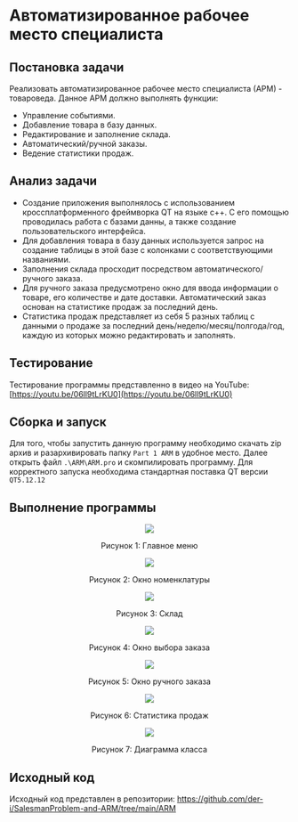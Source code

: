 # Автоматизированное рабочее место специалиста
## Постановка задачи
Реализовать автоматизированное рабочее место специалиста (АРМ) - товароведа.
Данное АРМ должно выполнять функции:
- Управление событиями.
- Добавление товара в базу данных.
- Редактирование и заполнение склада.
- Автоматический/ручной заказы.
- Ведение статистики продаж.

## Анализ задачи
- Создание приложения выполнялось с использованием кроссплатформенного фреймворка QT на языке с++. С его помощью проводилась работа с базами данны, а также создание пользовательского интерфейса.
- Для добавления товара в базу данных используется запрос на создание таблицы в этой базе с колонками с соответствующими названиями.
- Заполнения склада просходит посредством автоматического/ручного заказа.
- Для ручного заказа предусмотрено окно для ввода информации о товаре, его количестве и дате доставки. Автоматический заказ основан на статистике продаж за последний день.
- Статистика продаж представляет из себя 5 разных таблиц с данными о продаже за последний день/неделю/месяц/полгода/год, каждую из которых можно редактировать и заполнять.

## Тестирование
Тестирование программы представленно в видео на YouTube: [https://youtu.be/06ll9tLrKU0](https://youtu.be/06ll9tLrKU0)

## Сборка и запуск
Для того, чтобы запустить данную программу необходимо скачать zip архив и разархивировать папку ```Part 1 ARM``` в удобное место. 
Далее открыть файл ```.\ARM\ARM.pro``` и скомпилировать программу. Для корректного запуска необходима стандартная поставка QT версии ```QT5.12.12```

## Выполнение программы

<p align="center">
    <img src="https://github.com/HardMain/Creative-Task/blob/main/Part%201%20ARM/ARM/Image/Screenshot_1.png")
/>
</p>
<p align="center">
    Рисунок 1: Главное меню
</p>

<p align="center">
    <img src="https://github.com/HardMain/Creative-Task/blob/main/Part%201%20ARM/ARM/Image/nomen.png")
/>
</p>
<p align="center">
    Рисунок 2: Окно номенклатуры
</p>

<p align="center">
    <img src="https://github.com/HardMain/Creative-Task/blob/main/Part%201%20ARM/ARM/Image/scl.png")
/>
</p>
<p align="center">
    Рисунок 3: Склад
</p>

<p align="center">
    <img src="https://github.com/HardMain/Creative-Task/blob/main/Part%201%20ARM/ARM/Image/nomen.png")
/>
</p>
<p align="center">
    Рисунок 4: Окно выбора заказа
</p>

<p align="center">
    <img src="https://github.com/HardMain/Creative-Task/blob/main/Part%201%20ARM/ARM/Image/ruch.png")
/>
</p>
<p align="center">
    Рисунок 5: Окно ручного заказа
</p>

<p align="center">
    <img src="https://github.com/HardMain/Creative-Task/blob/main/Part%201%20ARM/ARM/Image/stat.png")
/>
</p>
<p align="center">
    Рисунок 6: Статистика продаж
</p>

<p align="center">
    <img src="https://github.com/HardMain/Creative-Task/blob/main/Part%201%20ARM/ARM/Image/diag.png")
/>
</p>
<p align="center">
    Рисунок 7: Диаграмма класса
</p>

## Исходный код

Исходный код представлен в репозитории: https://github.com/der-i/SalesmanProblem-and-ARM/tree/main/ARM
